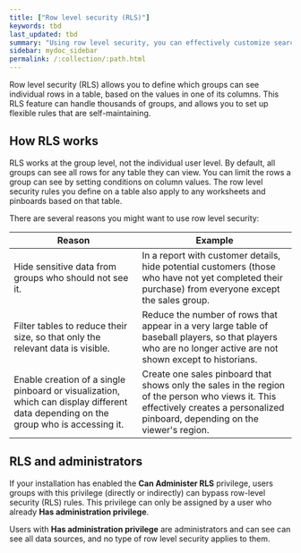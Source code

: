 ```yaml
---
title: ["Row level security (RLS)"]
keywords: tbd
last_updated: tbd
summary: "Using row level security, you can effectively customize search results and pinboards for each group that views them."
sidebar: mydoc_sidebar
permalink: /:collection/:path.html
---
```

Row level security (RLS) allows you to define which groups can see individual
rows in a table, based on the values in one of its columns. This RLS feature can
handle thousands of groups, and allows you to set up flexible rules that are
self-maintaining.

## How RLS works

RLS works at the group level, not the individual user level. By default, all groups can see all rows for any table they can view. You can limit the rows a group can see by setting conditions on column values. The row level security rules you define on a table also apply to any worksheets and pinboards based on that table.

There are several reasons you might want to use row level security:

|Reason|Example|
|------|-------|
|Hide sensitive data from groups who should not see it.|In a report with customer details, hide potential customers (those who have not yet completed their purchase) from everyone except the sales group.|
|Filter tables to reduce their size, so that only the relevant data is visible.|Reduce the number of rows that appear in a very large table of baseball players, so that players who are no longer active are not shown except to historians.|
|Enable creation of a single pinboard or visualization, which can display different data depending on the group who is accessing it.|Create one sales pinboard that shows only the sales in the region of the person who views it. This effectively creates a personalized pinboard, depending on the viewer's region.|

## RLS and administrators

If your installation has enabled the **Can Administer RLS** privilege, users groups with this privilege (directly or indirectly) can bypass row-level security (RLS) rules. This privilege can only be assigned by a user who already **Has administration privilege**.

Users with **Has administration privilege** are administrators and can see can see all data sources, and no type of row level security applies to them.
